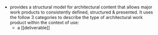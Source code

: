 - provides a structural model for architectural content that allows major work products to consistently defined, structured & presented. It uses the follow 3 categories to describe the type of architectural work product within the context of use:
	- a [[deliverable]]